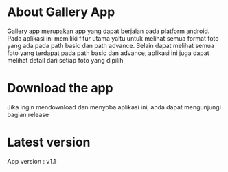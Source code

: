 # About Gallery App
Gallery app merupakan app yang dapat berjalan pada platform android. Pada aplikasi ini memiliki fitur utama yaitu untuk melihat semua format foto yang ada pada path basic dan path advance. Selain dapat melihat semua foto yang terdapat pada path basic dan advance, aplikasi ini juga dapat melihat detail dari setiap foto yang dipilih

# Download the app
Jika ingin mendownload dan menyoba aplikasi ini, anda dapat mengunjungi bagian release

# Latest version
App version : v1.1
